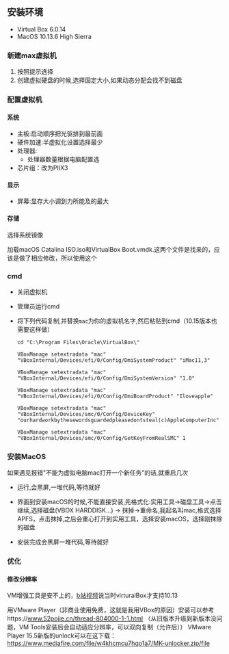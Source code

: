 ## 安装环境

* Virtual Box 6.0.14
* MacOS 10.13.6 High Sierra

### 新建max虚拟机

1. 按照提示选择
2. 创建虚拟硬盘的时候,选择固定大小,如果动态分配会找不到磁盘

###  配置虚拟机

#### 系统

* 主板:启动顺序把光驱排到最前面
* 硬件加速:半虚拟化设置选择最少
* 处理器:
  * 处理器数量根据电脑配置选
* 芯片组：改为PIIX3

#### 显示

* 屏幕:显存大小调到力所能及的最大

#### 存储

选择系统镜像

加载macOS Catalina ISO.iso和VirtualBox Boot.vmdk.这两个文件是找来的，应该是做了相应修改，所以使用这个

### cmd

* 关闭虚拟机


* 管理员运行cmd

* 将下列代码复制,并替换`mac`为你的虚拟机名字,然后粘贴到cmd（10.15版本也需要这样做）

  ```
  cd "C:\Program Files\Oracle\VirtualBox\"

  VBoxManage setextradata "mac" "VBoxInternal/Devices/efi/0/Config/DmiSystemProduct" "iMac11,3"

  VBoxManage setextradata "mac" "VBoxInternal/Devices/efi/0/Config/DmiSystemVersion" "1.0"

  VBoxManage setextradata "mac" "VBoxInternal/Devices/efi/0/Config/DmiBoardProduct" "Iloveapple"

  VBoxManage setextradata "mac" "VBoxInternal/Devices/smc/0/Config/DeviceKey" "ourhardworkbythesewordsguardedpleasedontsteal(c)AppleComputerInc"

  VBoxManage setextradata "mac" "VBoxInternal/Devices/smc/0/Config/GetKeyFromRealSMC" 1
  ```

### 安装MacOS

如果遇见报错"不能为虚拟电脑mac打开一个新任务"的话,就重启几次

* 运行,会黑屏,一堆代码,等待就好


* 界面到安装macOS的时候,不能直接安装,先格式化:实用工具->磁盘工具->点击继续,选择磁盘(VBOX HARDDISK...) -> 抹掉->重命名,我起名叫mac,格式选择APFS，点击抹掉,之后会重心打开到实用工具，选择安装macOS，选择刚抹除的磁盘
* 安装完成会黑屏一堆代码,等待就好

### 优化

#### 修改分辨率

VM增强工具是安不上的，[b站视频](https://www.bilibili.com/video/BV1v7411v7cD)说当时virturalBox才支持10.13

用VMware Player（非商业使用免费，这就是我用VBox的原因）安装可以参考https://www.52pojie.cn/thread-804000-1-1.html （从旧版本升级到新版本没问题，VM Tools安装后会自动适应分辨率，可以双向复制（允许后））
VMware Player 15.5新版的unlock可以在这下载：https://www.mediafire.com/file/w4khcmcu7hqo1a7/MK-unlocker.zip/file